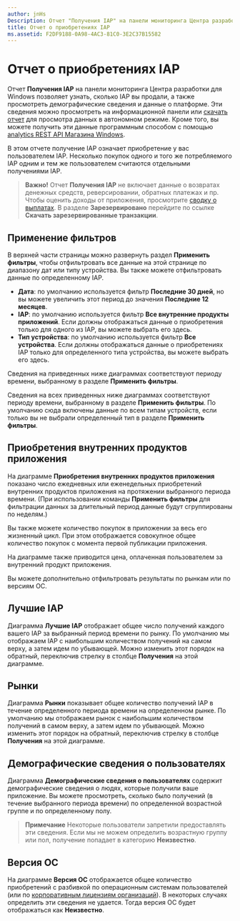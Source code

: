 ```yaml
---
author: jnHs
Description: Отчет "Получения IAP" на панели мониторинга Центра разработки для Windows позволяет узнать, сколько IAP вы продали, а также просмотреть демографические сведения и данные о платформе.
title: Отчет о приобретениях IAP
ms.assetid: F2DF9188-0A98-4AC3-81C0-3E2C37B15582
---
```


# Отчет о приобретениях IAP


Отчет **Получения IAP** на панели мониторинга Центра разработки для Windows позволяет узнать, сколько IAP вы продали, а также просмотреть демографические сведения и данные о платформе. Эти сведения можно просмотреть на информационной панели или [скачать отчет](download-analytic-reports.md) для просмотра данных в автономном режиме. Кроме того, вы можете получить эти данные программным способом с помощью [analytics REST API Магазина Windows](../monetize/access-analytics-data-using-windows-store-services.md).

В этом отчете получение IAP означает приобретение у вас пользователем IAP. Несколько покупок одного и того же потребляемого IAP одним и тем же пользователем считаются отдельными получениями IAP.

> **Важно!** Отчет **Получения IAP** не включает данные о возвратах денежных средств, реверсировании, обратных платежах и пр. Чтобы оценить доходы от приложения, просмотрите [сводку о выплатах](payout-summary.md). В разделе **Зарезервировано** перейдите по ссылке **Скачать зарезервированные транзакции**.

## Применение фильтров


В верхней части страницы можно развернуть раздел **Применить фильтры**, чтобы отфильтровать все данные на этой странице по диапазону дат или типу устройства. Вы также можете отфильтровать данные по определенному IAP.

-   **Дата**: по умолчанию используется фильтр **Последние 30 дней**, но вы можете увеличить этот период до значения **Последние 12 месяцев**.
-   **IAP**: по умолчанию используется фильтр **Все внутренние продукты приложений**. Если должны отображаться данные о приобретения только для одного из IAP, вы можете выбрать его здесь.
-   **Тип устройства**: по умолчанию используется фильтр **Все устройства**. Если должны отображаться данные о приобретениях IAP только для определенного типа устройства, вы можете выбрать его здесь.

Сведения на приведенных ниже диаграммах соответствуют периоду времени, выбранному в разделе **Применить фильтры**.

Сведения на всех приведенных ниже диаграммах соответствуют периоду времени, выбранному в разделе **Применить фильтры**. По умолчанию сюда включены данные по всем типам устройств, если только вы не выбрали определенный тип в разделе **Применить фильтры**.

## Приобретения внутренних продуктов приложения


На диаграмме **Приобретения внутренних продуктов приложения** показано число ежедневных или еженедельных приобретений внутренних продуктов приложения на протяжении выбранного периода времени. (При использовании команды **Применить фильтры** для фильтрации данных за длительный период данные будут сгруппированы по неделям.)

Вы также можете количество покупок в приложении за весь его жизненный цикл. При этом отображается совокупное общее количество покупок с момента первой публикации приложения.

На диаграмме также приводится цена, оплаченная пользователем за внутренний продукт приложения.

Вы можете дополнительно отфильтровать результаты по рынкам или по версиям ОС.

## Лучшие IAP


Диаграмма **Лучшие IAP** отображает общее число получений каждого вашего IAP за выбранный период времени по рынку. По умолчанию мы отображаем IAP с наибольшим количеством получений на самом верху, а затем идем по убывающей. Можно изменить этот порядок на обратный, переключив стрелку в столбце **Получения** на этой диаграмме.

## Рынки


Диаграмма **Рынки** показывает общее количество получений IAP в течение определенного периода времени на определенном рынке. По умолчанию мы отображаем рынок с наибольшим количеством получений в самом верху, а затем идем по убывающей. Можно изменить этот порядок на обратный, переключив стрелку в столбце **Получения** на этой диаграмме.

## Демографические сведения о пользователях


Диаграмма **Демографические сведения о пользователях** содержит демографические сведения о людях, которые получили ваше приложение. Вы можете просмотреть, сколько было получений (в течение выбранного периода времени) по определенной возрастной группе и по определенному полу.

> **Примечание** Некоторые пользователи запретили предоставлять эти сведения. Если мы не можем определить возрастную группу или пол, получение попадает в категорию **Неизвестно**.

## Версия ОС


На диаграмме **Версия ОС** отображается общее количество приобретений с разбивкой по операционным системам пользователей (или по [корпоративным лицензиям организаций](organizational-licensing.md)). В некоторых случаях определить эти сведения не удается. Тогда версия ОС будет отображаться как **Неизвестно**.

 

 


<!--HONumber=May16_HO2-->


